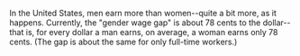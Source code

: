 In the United States, men earn more than women--quite a bit more, as it happens. Currently, the "gender wage gap" is about 78 cents to the dollar--that is, for every dollar a man earns, on average, a woman earns only 78 cents. (The gap is about the same for only full-time workers.)
